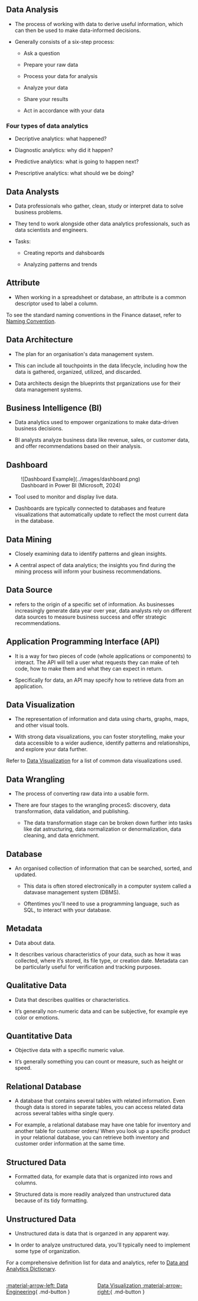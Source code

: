 ## Data Analysis

- The process of working with data to derive useful information, which can then be used to make data-informed decisions.

- Generally consists of a six-step process:

    - Ask a question

    - Prepare your raw data

    - Process your data for analysis

    - Analyze your data

    - Share your results

    - Act in accordance with your data

### Four types of data analytics

- Decriptive analytics: what happened?

- Diagnostic analytics: why did it happen?

- Predictive analytics: what is going to happen next?

- Prescriptive analytics: what should we be doing?


## Data Analysts

- Data professionals who gather, clean, study or interpret data to solve business problems.

- They tend to work alongside other data analytics professionals, such as data scientists and engineers.

- Tasks:

    - Creating reports and dahsboards

    - Analyzing patterns and trends

## Attribute

- When working in a spreadsheet or database, an attribute is a common descriptor used to label a column.

To see the standard naming conventions in the Finance dataset, refer to [Naming Convention](../architecture/naming_convention.md).

## Data Architecture

- The plan for an organisation's data management system.

- This can include all touchpoints in the data lifecycle, including how the data is gathered, organized, utilized, and discarded. 

- Data architects design the blueprints thst prganizations use for their data management systems.

## Business Intelligence (BI)

- Data analytics used to empower organizations to make data-driven business decisions.

- BI analysts analyze business data like revenue, sales, or customer data, and offer recommendations based on their analysis.

## Dashboard

<figure markdown="span">
![Dashboard Example](../images/dashboard.png)
<figcaption>Dashboard in Power BI (Microsoft, 2024)</figcaption>
</figure>

- Tool used to monitor and display live data. 

- Dashboards are typically connected to databases and feature visualizations that automatically update to reflect the most current data in the database.

## Data Mining

- Closely examining data to identify patterns and glean insights.

- A central aspect of data analytics; the insights you find during the mining process will inform your business recommendations.

## Data Source

- refers to the origin of a specific set of information. As businesses increasingly generate data year over year, data analysts rely on different data sources to measure business success and offer strategic recommendations.

## Application Programming Interface (API)

- It is a way for two pieces of code (whole applications or components) to interact. The API will tell a user what requests they can make of teh code, how to make them and what they can expect in return.

- Specifically for data, an API may specify how to retrieve data from an application.

## Data Visualization

- The representation of information and data using charts, graphs, maps, and other visual tools. 

- With strong data visualizations, you can foster storytelling, make your data accessible to a wider audience, identify patterns and relationships, and explore your data further.

Refer to [Data Visualization](./data_viz.md) for a list of common data visualizations used.

## Data Wrangling

- The process of converting raw data into a usable form.

- There are four stages to the wrangling procesS: discovery, data transformation, data validation, and publishing.

    - The data transformation stage can be broken down further into tasks like dat astructuring, data normalization or denormalization, data cleaning, and data enrichment.

## Database

- An organised collection of information that can be searched, sorted, and updated.

    - This data is often stored electronically in a computer system called a datavase management system (DBMS).

    - Oftentimes you'll need to use a programming language, such as SQL, to interact with your database.

## Metadata

- Data about data.

-  It describes various characteristics of your data, such as how it was collected, where it’s stored, its file type, or creation date. Metadata can be particularly useful for verification and tracking purposes.

## Qualitative Data

- Data that describes qualities or characteristics.

- It’s generally non-numeric data and can be subjective, for example eye color or emotions.

## Quantitative Data

- Objective data with a specific numeric value.

-  It’s generally something you can count or measure, such as height or speed.

## Relational Database

- A database that contains several tables with related information. Even though data is stored in separate tables, you can access related data across several tables witha  single query.

- For example, a relational database may have one table for inventory and another table for customer orders/ When you look up a specific product in your relational database, you can retrieve both inventory and customer order information at the same time.

## Structured Data

- Formatted data, for example data that is organized into rows and columns.

- Structured data is more readily analyzed than unstructured data because of its tidy formatting.

## Unstructured Data

- Unstructured data is data that is organzed in any apparent way.

- In order to analyze unstructured data, you'll typically need to implement some type of organization.

For a comprehensive definition list for data and analytics, refer to [Data and Analytics Dictionary](https://peterjamesthomas.com/data-and-analytics-dictionary/).

<div style="display: flex; justify-content: space-between;" markdown="1">

[:material-arrow-left: Data Engineering](./data_engineering.md){ .md-button }

[Data Visualization :material-arrow-right:](./data_viz.md){ .md-button }

</div>